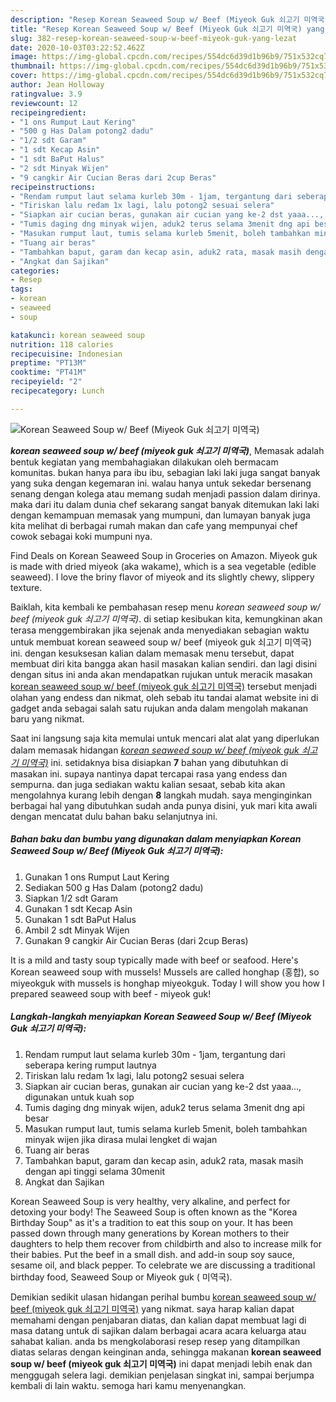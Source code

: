 ```yaml
---
description: "Resep Korean Seaweed Soup w/ Beef (Miyeok Guk 쇠고기 미역국) yang Lezat"
title: "Resep Korean Seaweed Soup w/ Beef (Miyeok Guk 쇠고기 미역국) yang Lezat"
slug: 382-resep-korean-seaweed-soup-w-beef-miyeok-guk-yang-lezat
date: 2020-10-03T03:22:52.462Z
image: https://img-global.cpcdn.com/recipes/554dc6d39d1b96b9/751x532cq70/korean-seaweed-soup-w-beef-miyeok-guk-쇠고기-미역국-foto-resep-utama.jpg
thumbnail: https://img-global.cpcdn.com/recipes/554dc6d39d1b96b9/751x532cq70/korean-seaweed-soup-w-beef-miyeok-guk-쇠고기-미역국-foto-resep-utama.jpg
cover: https://img-global.cpcdn.com/recipes/554dc6d39d1b96b9/751x532cq70/korean-seaweed-soup-w-beef-miyeok-guk-쇠고기-미역국-foto-resep-utama.jpg
author: Jean Holloway
ratingvalue: 3.9
reviewcount: 12
recipeingredient:
- "1 ons Rumput Laut Kering"
- "500 g Has Dalam potong2 dadu"
- "1/2 sdt Garam"
- "1 sdt Kecap Asin"
- "1 sdt BaPut Halus"
- "2 sdt Minyak Wijen"
- "9 cangkir Air Cucian Beras dari 2cup Beras"
recipeinstructions:
- "Rendam rumput laut selama kurleb 30m - 1jam, tergantung dari seberapa kering rumput lautnya"
- "Tiriskan lalu redam 1x lagi, lalu potong2 sesuai selera"
- "Siapkan air cucian beras, gunakan air cucian yang ke-2 dst yaaa..., digunakan untuk kuah sop"
- "Tumis daging dng minyak wijen, aduk2 terus selama 3menit dng api besar"
- "Masukan rumput laut, tumis selama kurleb 5menit, boleh tambahkan minyak wijen jika dirasa mulai lengket di wajan"
- "Tuang air beras"
- "Tambahkan baput, garam dan kecap asin, aduk2 rata, masak masih dengan api tinggi selama 30menit"
- "Angkat dan Sajikan"
categories:
- Resep
tags:
- korean
- seaweed
- soup

katakunci: korean seaweed soup 
nutrition: 118 calories
recipecuisine: Indonesian
preptime: "PT13M"
cooktime: "PT41M"
recipeyield: "2"
recipecategory: Lunch

---
```



![Korean Seaweed Soup w/ Beef (Miyeok Guk 쇠고기 미역국)](https://img-global.cpcdn.com/recipes/554dc6d39d1b96b9/751x532cq70/korean-seaweed-soup-w-beef-miyeok-guk-쇠고기-미역국-foto-resep-utama.jpg)

<b><i>korean seaweed soup w/ beef (miyeok guk 쇠고기 미역국)</i></b>, Memasak adalah bentuk kegiatan yang membahagiakan dilakukan oleh bermacam komunitas. bukan hanya para ibu ibu, sebagian laki laki juga sangat banyak yang suka dengan kegemaran ini. walau hanya untuk sekedar bersenang senang dengan kolega atau memang sudah menjadi passion dalam dirinya. maka dari itu dalam dunia chef sekarang sangat banyak ditemukan laki laki dengan kemampuan memasak yang mumpuni, dan lumayan banyak juga kita melihat di berbagai rumah makan dan cafe yang mempunyai chef cowok sebagai koki mumpuni nya.

Find Deals on Korean Seaweed Soup in Groceries on Amazon. Miyeok guk is made with dried miyeok (aka wakame), which is a sea vegetable (edible seaweed). I love the briny flavor of miyeok and its slightly chewy, slippery texture.

Baiklah, kita kembali ke pembahasan resep menu <i>korean seaweed soup w/ beef (miyeok guk 쇠고기 미역국)</i>. di setiap kesibukan kita, kemungkinan akan terasa menggembirakan jika sejenak anda menyediakan sebagian waktu untuk membuat korean seaweed soup w/ beef (miyeok guk 쇠고기 미역국) ini. dengan kesuksesan kalian dalam memasak menu tersebut, dapat membuat diri kita bangga akan hasil masakan kalian sendiri. dan lagi disini dengan situs ini anda akan mendapatkan rujukan untuk meracik masakan <u>korean seaweed soup w/ beef (miyeok guk 쇠고기 미역국)</u> tersebut menjadi olahan yang endess dan nikmat, oleh sebab itu tandai alamat website ini di gadget anda sebagai salah satu rujukan anda dalam mengolah makanan baru yang nikmat.


Saat ini langsung saja kita memulai untuk mencari alat alat yang diperlukan dalam memasak hidangan <u><i>korean seaweed soup w/ beef (miyeok guk 쇠고기 미역국)</i></u> ini. setidaknya bisa disiapkan <b>7</b> bahan yang dibutuhkan di masakan ini. supaya nantinya dapat tercapai rasa yang endess dan sempurna. dan juga sediakan waktu kalian sesaat, sebab kita akan mengolahnya kurang lebih dengan <b>8</b> langkah mudah. saya menginginkan berbagai hal yang dibutuhkan sudah anda punya disini, yuk mari kita awali dengan mencatat dulu bahan baku selanjutnya ini.

<!--inarticleads1-->

##### Bahan baku dan bumbu yang digunakan dalam menyiapkan Korean Seaweed Soup w/ Beef (Miyeok Guk 쇠고기 미역국):

1. Gunakan 1 ons Rumput Laut Kering
1. Sediakan 500 g Has Dalam (potong2 dadu)
1. Siapkan 1/2 sdt Garam
1. Gunakan 1 sdt Kecap Asin
1. Gunakan 1 sdt BaPut Halus
1. Ambil 2 sdt Minyak Wijen
1. Gunakan 9 cangkir Air Cucian Beras (dari 2cup Beras)


It is a mild and tasty soup typically made with beef or seafood. Here&#39;s Korean seaweed soup with mussels! Mussels are called honghap (홍합), so miyeokguk with mussels is honghap miyeokguk. Today I will show you how I prepared seaweed soup with beef - miyeok guk! 

<!--inarticleads2-->

##### Langkah-langkah menyiapkan Korean Seaweed Soup w/ Beef (Miyeok Guk 쇠고기 미역국):

1. Rendam rumput laut selama kurleb 30m - 1jam, tergantung dari seberapa kering rumput lautnya
1. Tiriskan lalu redam 1x lagi, lalu potong2 sesuai selera
1. Siapkan air cucian beras, gunakan air cucian yang ke-2 dst yaaa..., digunakan untuk kuah sop
1. Tumis daging dng minyak wijen, aduk2 terus selama 3menit dng api besar
1. Masukan rumput laut, tumis selama kurleb 5menit, boleh tambahkan minyak wijen jika dirasa mulai lengket di wajan
1. Tuang air beras
1. Tambahkan baput, garam dan kecap asin, aduk2 rata, masak masih dengan api tinggi selama 30menit
1. Angkat dan Sajikan


Korean Seaweed Soup is very healthy, very alkaline, and perfect for detoxing your body! The Seaweed Soup is often known as the &#34;Korea Birthday Soup&#34; as it&#39;s a tradition to eat this soup on your. It has been passed down through many generations by Korean mothers to their daughters to help them recover from childbirth and also to increase milk for their babies. Put the beef in a small dish. and add-in soup soy sauce, sesame oil, and black pepper. To celebrate we are discussing a traditional birthday food, Seaweed Soup or Miyeok guk ( 미역국). 

Demikian sedikit ulasan hidangan perihal bumbu <u>korean seaweed soup w/ beef (miyeok guk 쇠고기 미역국)</u> yang nikmat. saya harap kalian dapat memahami dengan penjabaran diatas, dan kalian dapat membuat lagi di masa datang untuk di sajikan dalam berbagai acara acara keluarga atau sahabat kalian. anda bs mengkolaborasi resep resep yang ditampilkan diatas selaras dengan keinginan anda, sehingga makanan <b>korean seaweed soup w/ beef (miyeok guk 쇠고기 미역국)</b> ini dapat menjadi lebih enak dan menggugah selera lagi. demikian penjelasan singkat ini, sampai berjumpa kembali di lain waktu. semoga hari kamu menyenangkan.
